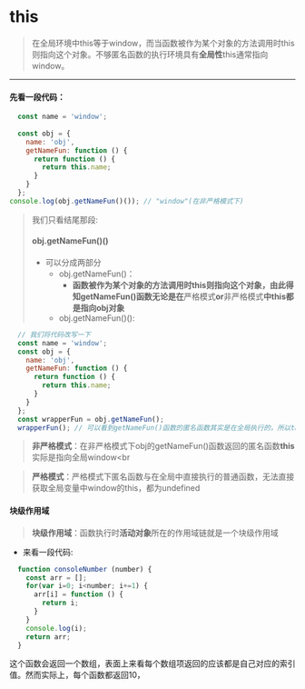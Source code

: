 # this
> 在全局环境中this等于window，而当函数被作为某个对象的方法调用时this则指向这个对象。不够匿名函数的执行环境具有**全局性**this通常指向window。
---

#### 先看一段代码：
```js
  const name = 'window';
  
  const obj = {
    name: 'obj',
    getNameFun: function () {
      return function () {
        return this.name;
      }
    }
  };
console.log(obj.getNameFun()()); // "window"(在非严格模式下)
```

> 我们只看结尾那段:
> #### obj.getNameFun()()
> * 可以分成两部分
>   * obj.getNameFun()：
>     * **函数被作为某个对象的方法调用时this则指向这个对象，由此得知getNameFun()函数无论是在**严格模式**or**非严格模式**中this都是指向obj对象**
>   * obj.getNameFun()():
  
  ```js
    // 我们将代码改写一下
    const name = 'window';
    const obj = {
      name: 'obj',
      getNameFun: function () {
        return function () {
          return this.name;
        }
      }
    }; 
    const wrapperFun = obj.getNameFun();
    wrapperFun(); // 可以看到getNameFun()函数的匿名函数其实是在全局执行的，所以this(在非严格模式下)自然指向window
  ```
  
>   **非严格模式**：在非严格模式下obj的getNameFun()函数返回的匿名函数**this**实际是指向全局window<br

>   **严格模式**：严格模式下匿名函数与在全局中直接执行的普通函数，无法直接获取全局变量中window的this，都为undefined


#### 块级作用域
> **块级作用域**：函数执行时**活动对象**所在的作用域链就是一个块级作用域
* 来看一段代码:
```js
  function consoleNumber (number) {
    const arr = [];
    for(var i=0; i<number; i+=1) {
      arr[i] = function () {
        return i;
      }
    }
    console.log(i);
    return arr;
  }
```
这个函数会返回一个数组，表面上来看每个数组项返回的应该都是自己对应的索引值。然而实际上，每个函数都返回10，
